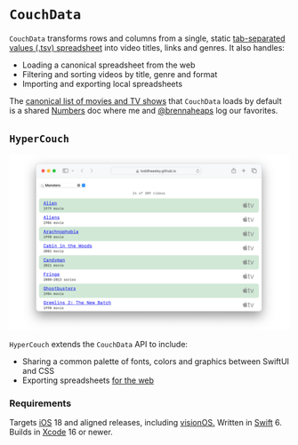 # `CouchData`

`CouchData` transforms rows and columns from a single, static [tab-separated values (.tsv) spreadsheet](https://en.wikipedia.org/wiki/Tab-separated_values) into video titles, links and genres. It also handles:

* Loading a canonical spreadsheet from the web
* Filtering and sorting videos by title, genre and format
* Importing and exporting local spreadsheets

The [canonical list of movies and TV shows](https://toddheasley.github.io/couchnado/index.tsv) that `CouchData` loads by default is a shared [Numbers](https://www.apple.com/numbers) doc where me and [@brennaheaps](https://github.com/brennaheaps) log our favorites.

## `HyperCouch`

![](../docs/hypercouch.png)

`HyperCouch` extends the `CouchData` API to include:

* Sharing a common palette of fonts, colors and graphics between SwiftUI and CSS
* Exporting spreadsheets [for the web](https://toddheasley.github.io/couchnado)

### Requirements

Targets [iOS](https://developer.apple.com/ios) 18 and aligned releases, including [visionOS.](https://developer.apple.com/visionos) Written in [Swift](https://developer.apple.com/documentation/swift) 6. Builds in [Xcode](https://developer.apple.com/xcode) 16 or newer.
